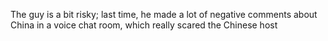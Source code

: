 The guy is a bit risky; last time, he made a lot of negative comments about China in a voice chat room, which really scared the Chinese host

